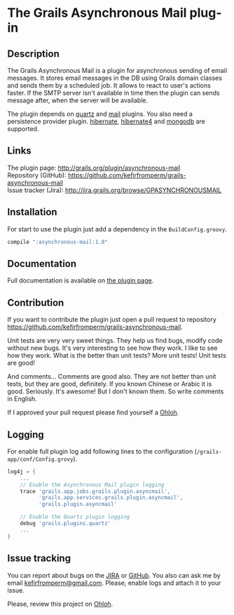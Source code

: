 The Grails Asynchronous Mail plug-in
====================================

Description
-----------

The Grails Asynchronous Mail is a plugin for asynchronous sending of email messages. It stores email messages in the DB
using Grails domain classes and sends them by a scheduled job. It allows to react to user's actions faster. If the SMTP
server isn't available in time then the plugin can sends message after, when the server will be available.

The plugin depends on [quartz](http://www.grails.org/plugin/quartz) and [mail](http://www.grails.org/plugin/mail) plugins. You also need a persistence provider plugin. [hibernate](http://www.grails.org/plugin/hibernate), [hibernate4](http://www.grails.org/plugin/hibernate4) and [mongodb](http://www.grails.org/plugin/mongodb) are supported.

Links
-----

The plugin page: <http://grails.org/plugin/asynchronous-mail>  
Repository (GitHub): <https://github.com/kefirfromperm/grails-asynchronous-mail>  
Issue tracker (Jira): <http://jira.grails.org/browse/GPASYNCHRONOUSMAIL>

Installation
------------

For start to use the plugin just add a dependency in the `BuildConfig.groovy`.
```groovy
compile ":asynchronous-mail:1.0"
```

Documentation
-------------

Full documentation is available on [the plugin page](http://grails.org/plugin/asynchronous-mail).

Contribution
------------

If you want to contribute the plugin just open a pull request to repository
<https://github.com/kefirfromperm/grails-asynchronous-mail>.

Unit tests are very very sweet things. They help us find bugs, modify code without new bugs. It's very interesting to
see how they work. I like to see how they work. What is the better than unit tests? More unit tests!
Unit tests are good!

And comments... Comments are good also. They are not better than unit tests, but they are good, definitely. If you known
Chinese or Arabic it is good. Seriously. It's awesome! But I don't known them. So write comments in English.

If I approved your pull request please find yourself a [Ohloh](https://www.ohloh.net/p/grails-asynchronous-mail/contributors).

Logging
-------

For enable full plugin log add following lines to the configuration (`/grails-app/conf/Config.grovy`).
```groovy
log4j = {
    ...
    // Enable the Asynchronous Mail plugin logging
    trace 'grails.app.jobs.grails.plugin.asyncmail', 
          'grails.app.services.grails.plugin.asyncmail',
          'grails.plugin.asyncmail'

    // Enable the Quartz plugin logging
    debug 'grails.plugins.quartz'
    ...
}
```

Issue tracking
--------------

You can report about bugs on the [JIRA](http://jira.grails.org/browse/GPASYNCHRONOUSMAIL) or
[GitHub](https://github.com/kefirfromperm/grails-asynchronous-mail/issues?state=open).
You also can ask me by email [kefirfromperm@gmail.com](mailto:kefirfromperm@gmail.com). Please, enable logs and attach it to your issue.

Please, review this project on [Ohloh](https://www.ohloh.net/p/grails-asynchronous-mail).
